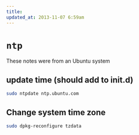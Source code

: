 ```yaml
---
title:
updated_at: 2013-11-07 6:59am
---
```


# `ntp`

These notes were from an Ubuntu system

## update time (should add to init.d)

```bash
sudo ntpdate ntp.ubuntu.com
```

## Change system time zone

```sh
sudo dpkg-reconfigure tzdata
```
